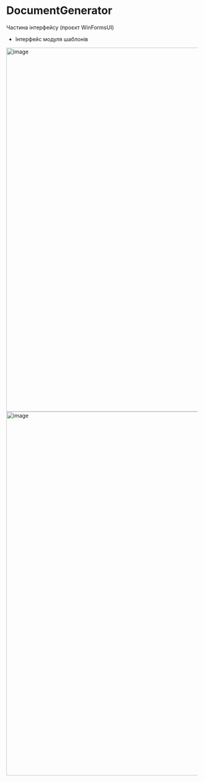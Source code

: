 # DocumentGenerator
Частина інтерфейсу (проєкт WinFormsUI)
- Інтерфейс модуля шаблонів
<img width="959" alt="image" src="https://github.com/NikaBug/DocumentGenerator/assets/149799394/ce8aa62a-af80-44a3-9d38-106ee87c3425">
<img width="959" alt="image" src="https://github.com/NikaBug/DocumentGenerator/assets/149799394/b6de7121-6e09-43a7-ae53-9e0c07078a86">











